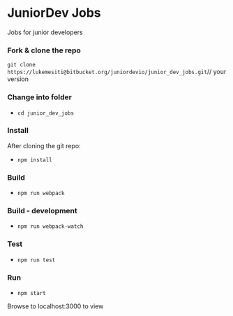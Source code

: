 # JuniorDev Jobs

Jobs for junior developers

### Fork & clone the repo

`git clone https://lukemesiti@bitbucket.org/juniordevio/junior_dev_jobs.git`// your version

### Change into folder

* `cd junior_dev_jobs`

### Install

After cloning the git repo:

* `npm install`

### Build

* `npm run webpack`

### Build - development

* `npm run webpack-watch`

### Test

* `npm run test`

### Run

* `npm start`

Browse to localhost:3000 to view
